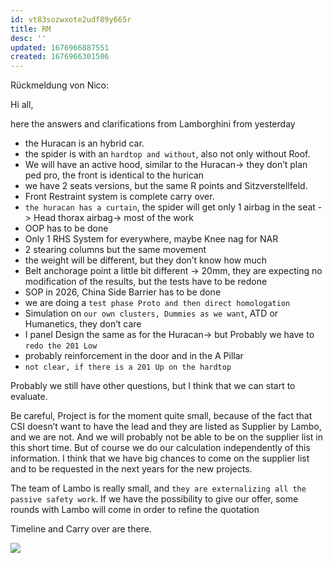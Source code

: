 ```yaml
---
id: vt83sozwxote2udf89y665r
title: RM
desc: ''
updated: 1676966887551
created: 1676966301506
---
```

Rückmeldung von Nico:

Hi all, 

here the answers and clarifications from Lamborghini from yesterday

- the Huracan is an hybrid car.
- the spider is with an ```hardtop and without```, also not only without Roof.
- We will have an active hood, similar to the Huracan-> they don’t plan ped pro, the front is identical to the hurican
- we have 2 seats versions, but the same R points and Sitzverstellfeld.
- Front Restraint system is complete carry over.
- ```the huracan has a curtain```, the spider will get only 1 airbag in the seat -> Head thorax airbag-> most of the work
- OOP has to be done 
- Only 1 RHS System for everywhere, maybe Knee nag for NAR
- 2 stearing columns but the same movement
- the weight will be different, but they don’t know how much
- Belt anchorage point a little bit different -> 20mm, they are expecting no modification of the results, but the tests have to be redone 
- SOP in 2026, China Side Barrier has to be done 
- we are doing a ```test phase Proto and then direct homologation```
- Simulation on ```our own clusters, Dummies as we want```, ATD or Humanetics, they don’t care
- I panel Design the same as for the Huracan-> but Probably we have to ```redo the 201 Low```
- probably reinforcement in the door and in the A Pillar
- ```not clear, if there is a 201 Up on the hardtop```


Probably we still have other questions, but I think that we can start to evaluate.

Be careful, Project is for the moment quite small, because of the fact that CSI doesn’t want to have the lead and they are listed as Supplier by Lambo, and we are not.
And we will probably not be able to be on the supplier list in this short time.
But of course we do our calculation independently of this information.
I think that we have big chances to come on the supplier list and to be requested in the next years for the new projects.

The team of Lambo is really small, and ```they are externalizing all the passive safety work```.
If we have the possibility to give our offer, some rounds with Lambo will come in order to refine the quotation

Timeline and Carry over are there.


![](/assets/images/2023-02-21-08-59-26.png)
